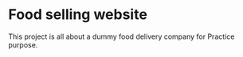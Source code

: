# Food selling website

This project is all about a dummy food delivery company for Practice purpose.
